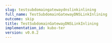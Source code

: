 ```yaml
---
slug: testsubdomaingatewaydnslinkinlining
full_name: TestSubdomainGatewayDNSLinkInlining
outcome: skip
title: TestSubdomainGatewayDNSLinkInlining
implementation_id: kubo-ter
version: v0.0.2
---
```


